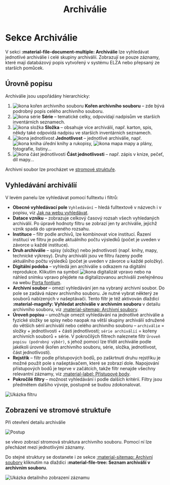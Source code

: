 ﻿---
icon: material/file-document-multiple
title: Archiválie
---
# Sekce Archiválie

V sekci **:material-file-document-multiple: Archiválie** lze vyhledávat jednotlivé archiválie i celé skupiny archiválií. Zobrazují se pouze záznamy, které mají databázový popis vytvořený v systému ELZA nebo přepsaný ze starších pomůcek.

## Úrovně popisu

Archiválie jsou uspořádány hierarchicky:

1. <img src="/help/img/archival-root.svg" class="icon-1_5em" alt="ikona kořen archivního souboru"> **Kořen archivního souboru** – zde bývá podrobný popis celého archivního souboru.
2. <img src="/help/img/archival-serie.svg" class="icon-1_5em" alt="ikona série"> **Série** – tematické celky, odpovídají nadpisům ve starších inventárních seznamech.
3. <img src="/help/img/archival-folder.svg" class="icon-1_5em" alt="ikona složka"> **Složka** – obsahuje více archiválií, např. karton, spis, někdy také odpovídá nadpisu ve starších inventárních seznamech.
4. <img src="/help/img/archival-item.svg" class="icon-1_5em" alt="ikona jednotlivost"> **Jednotlivost** – jednotlivé archiválie, např. <img src="/help/img/archival-item-book.svg" class="icon-1_5em" alt="ikona kniha"> úřední knihy a rukopisy, <img src="/help/img/archival-item-map.svg" class="icon-1_5em" alt="ikona mapa"> mapy a plány, fotografie, listiny...
5. <img src="/help/img/archival-item-part.svg" class="icon-1_5em" alt="ikona část jednotlivosti"> **Část jednotlivosti** – např. zápis v knize, pečeť, díl mapy...

Archivní soubor lze procházet ve [stromové struktuře](#zobrazeni-ve-stromove-strukture).

## Vyhledávání archiválií

V levém panelu lze vyhledávat pomocí fulltextu i filtrů:

- **Obecné vyhledávací pole** `Vyhledávání` – hledá fulltextově v názvech i v popisu, viz [Jak na webu vyhledávat](../help/search.md).
- **Datace vzniku** – zobrazuje celkový časový rozsah všech vyhledaných archiválií. Po úpravě hodnoty filtru se zobrazí jen ty archiválie, jejichž vznik spadá do upraveného rozsahu.
- **Instituce** – filtr podle archivů, lze kombinovat více institucí. Řazení institucí ve filtru je podle aktuálního počtu výsledků (počet je uveden v závorce u každé instituce).
- **Druh archiválie** – spisy (složky) nebo jednotlivosti (např. knihy, mapy, technické výkresy). Druhy archiválií jsou ve filtru řazeny podle aktuálního počtu výsledků (počet je uveden v závorce u každé položky).
- **Digitální podoba** – vyhledá jen archiválie s odkazem na digitální reprodukce. Klikutím na symbol <img src="/help/img/pf.svg" class="icon-2_5em" alt="ikona digitalizát"> vpravo nebo na náhled snímku vpravo přejdete na digitalizovanou archiválii zveřejněnou na webu [Porta fontium](https://www.portafontium.eu).
- **Archivní soubor** – omezí vyhledávání jen na vybraný archivní soubor. Do pole se zadává název archivního souboru. Je nutné vybrat některý ze souborů nabízených v našeptávači. Tento filtr je též aktivován dlaždicí **:material-magnify: Vyhledat archiválie v archivním souboru** v detailu archivního souboru, viz [:material-sitemap: Archivní soubory](section-fund.md#detail-archivniho-souboru).
- **Úroveň popisu** – umožňuje omezit vyhledávání na jednotlivé archiválie a fyzické složky se spisy nebo naopak na větší skupiny archiválií sdružené do větších sérií archiválií nebo celého archivního souboru – `archiválie` = složky + jednotlivosti + části jednotlivostí; `série archiválií` = kořeny archivních souborů + série. V&nbsp;pokročilých filtrech naleznete filtr `Úroveň popisu (podrobný výběr)`, s&nbsp;jehož pomocí lze třídit archiválie podle jakékoli úrovně (kořen archivního souboru, série, složka, jednotlivost, část jednotlivosti).
- **Rejstřík** – filtr podle přístupových bodů, po zaškrtnutí druhu rejstříku je možné použít pole s našeptávačem, které se zobrazí dole. Napojování přístupových bodů je teprve v začátcích, takže filtr nenajde všechny relevantní záznamy, viz [:material-label: Přístupové body](section-entity.md).
- **Pokročilé filtry** – možnost vyhledávání i podle dalších kritérií. Filtry jsou předmětem dalšího vývoje, postupně se budou zdokonalovat.

![Ukázka filtru](./img/search-archdesc.jpg)

## Zobrazení ve stromové struktuře

Při otevření detailu archiválie 

![Postup](./img/search-detail.png)

se vlevo zobrazí stromová struktura archivního souboru. Pomocí ní lze přecházet mezi jednotlivými záznamy.

Do stejné struktury se dostanete i ze sekce [:material-sitemap: Archivní soubory](section-fund.md#detail-archivniho-souboru) kliknutím na dlaždici **:material-file-tree: Seznam archiválií v archivním souboru**.

![Ukázka detailního zobrazení záznamu](./img/archdesc-detail.png)
